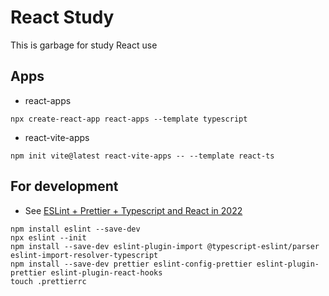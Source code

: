 # React Study
This is garbage for study React use 

## Apps
- react-apps
```
npx create-react-app react-apps --template typescript
```

- react-vite-apps
```
npm init vite@latest react-vite-apps -- --template react-ts
```

## For development
- See [ESLint + Prettier + Typescript and React in 2022](https://blog.devgenius.io/eslint-prettier-typescript-and-react-in-2022-e5021ebca2b1)
```
npm install eslint --save-dev
npx eslint --init
npm install --save-dev eslint-plugin-import @typescript-eslint/parser eslint-import-resolver-typescript
npm install --save-dev prettier eslint-config-prettier eslint-plugin-prettier eslint-plugin-react-hooks
touch .prettierrc
```
